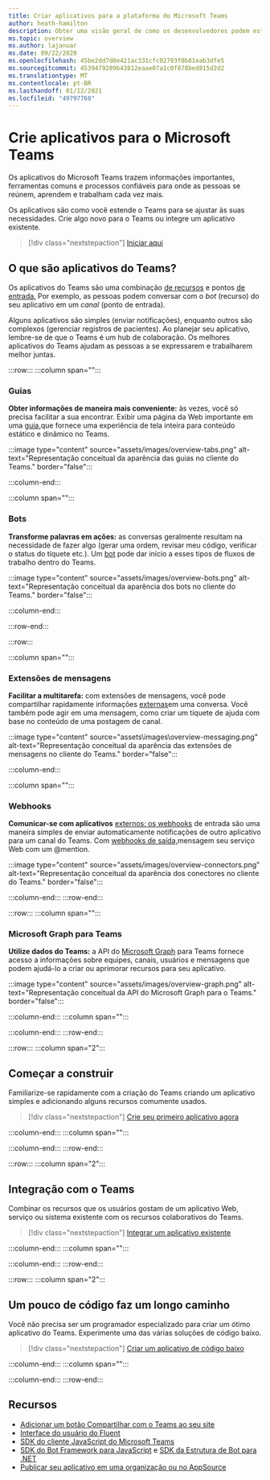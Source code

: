 ```yaml
---
title: Criar aplicativos para a plataforma do Microsoft Teams
author: heath-hamilton
description: Obter uma visão geral de como os desenvolvedores podem estender os recursos do Microsoft Teams com aplicativos personalizados.
ms.topic: overview
ms.author: lajanuar
ms.date: 09/22/2020
ms.openlocfilehash: 45be2dd7d0e421ac331cfc02703f0b81eab3dfe5
ms.sourcegitcommit: 4539479289b43812eaae07a1c0f878bed815d2d2
ms.translationtype: MT
ms.contentlocale: pt-BR
ms.lasthandoff: 01/12/2021
ms.locfileid: "49797768"
---
```

# <a name="build-apps-for-microsoft-teams"></a>Crie aplicativos para o Microsoft Teams

Os aplicativos do Microsoft Teams trazem informações importantes, ferramentas comuns e processos confiáveis para onde as pessoas se reúnem, aprendem e trabalham cada vez mais.

Os aplicativos são como você estende o Teams para se ajustar às suas necessidades. Crie algo novo para o Teams ou integre um aplicativo existente.

> [!div class="nextstepaction"]
> [Iniciar aqui](build-your-first-app/build-first-app-overview.md)

## <a name="what-are-teams-apps"></a>O que são aplicativos do Teams?

Os aplicativos do Teams são uma combinação [de recursos](concepts/capabilities-overview.md) e pontos [de entrada.](concepts/extensibility-points.md) Por exemplo, as pessoas podem conversar com o *bot* (recurso) do seu aplicativo em um *canal* (ponto de entrada).

Alguns aplicativos são simples (enviar notificações), enquanto outros são complexos (gerenciar registros de pacientes). Ao planejar seu aplicativo, lembre-se de que o Teams é um hub de colaboração. Os melhores aplicativos do Teams ajudam as pessoas a se expressarem e trabalharem melhor juntas.

:::row:::
   :::column span="":::

### <a name="tabs"></a>Guias

**Obter informações de maneira mais conveniente:** às vezes, você só precisa facilitar a sua encontrar. Exibir uma página da Web importante em uma [guia,](tabs/what-are-tabs.md)que fornece uma experiência de tela inteira para conteúdo estático e dinâmico no Teams.

:::image type="content" source="assets/images/overview-tabs.png" alt-text="Representação conceitual da aparência das guias no cliente do Teams." border="false":::

   :::column-end:::

   :::column span="":::

### <a name="bots"></a>Bots

**Transforme palavras em ações:** as conversas geralmente resultam na necessidade de fazer algo (gerar uma ordem, revisar meu código, verificar o status do tíquete etc.). Um [bot](bots/what-are-bots.md) pode dar início a esses tipos de fluxos de trabalho dentro do Teams.

:::image type="content" source="assets/images/overview-bots.png" alt-text="Representação conceitual da aparência dos bots no cliente do Teams." border="false":::

   :::column-end:::

:::row-end:::

:::row:::

   :::column span="":::

### <a name="messaging-extensions"></a>Extensões de mensagens

**Facilitar a multitarefa:** com extensões de mensagens, você pode compartilhar rapidamente informações [externas](messaging-extensions/what-are-messaging-extensions.md)em uma conversa. Você também pode agir em uma mensagem, como criar um tíquete de ajuda com base no conteúdo de uma postagem de canal.

:::image type="content" source="assets\images\overview-messaging.png" alt-text="Representação conceitual da aparência das extensões de mensagens no cliente do Teams." border="false":::

   :::column-end:::

   :::column span="":::

### <a name="webhooks"></a>Webhooks

**Comunicar-se com aplicativos** [externos: os webhooks](webhooks-and-connectors/what-are-webhooks-and-connectors.md#incoming-webhooks) de entrada são uma maneira simples de enviar automaticamente notificações de outro aplicativo para um canal do Teams. Com [webhooks de saída,](webhooks-and-connectors/what-are-webhooks-and-connectors.md#outgoing-webhooks)mensagem seu serviço Web com um @mention.

:::image type="content" source="assets/images/overview-connectors.png" alt-text="Representação conceitual da aparência dos conectores no cliente do Teams." border="false":::

   :::column-end:::
:::row-end:::

:::row:::
   :::column span="":::

### <a name="microsoft-graph-for-teams"></a>Microsoft Graph para Teams

**Utilize dados do Teams:** a API do [Microsoft Graph](https://docs.microsoft.com/graph/teams-concept-overview) para Teams fornece acesso a informações sobre equipes, canais, usuários e mensagens que podem ajudá-lo a criar ou aprimorar recursos para seu aplicativo.

:::image type="content" source="assets/images/overview-graph.png" alt-text="Representação conceitual da API do Microsoft Graph para o Teams." border="false":::

   :::column-end:::
   :::column span="":::

   :::column-end:::
:::row-end:::

:::row:::
   :::column span="2":::

## <a name="start-building"></a>Começar a construir

   Familiarize-se rapidamente com a criação do Teams criando um aplicativo simples e adicionando alguns recursos comumente usados.

   > [!div class="nextstepaction"]
   > [Crie seu primeiro aplicativo agora](build-your-first-app/build-first-app-overview.md)

   :::column-end:::
   :::column span="":::

   :::column-end:::
:::row-end:::

:::row:::
   :::column span="2":::

## <a name="integrate-with-teams"></a>Integração com o Teams

   Combinar os recursos que os usuários gostam de um aplicativo Web, serviço ou sistema existente com os recursos colaborativos do Teams.

   > [!div class="nextstepaction"]
   > [Integrar um aplicativo existente](samples/integrating-web-apps.md)

   :::column-end:::
   :::column span="":::

   :::column-end:::
:::row-end:::

:::row:::
   :::column span="2":::

## <a name="a-little-code-goes-a-long-way"></a>Um pouco de código faz um longo caminho

   Você não precisa ser um programador especializado para criar um ótimo aplicativo do Teams. Experimente uma das várias soluções de código baixo.

   > [!div class="nextstepaction"]
   > [Criar um aplicativo de código baixo](samples/teams-low-code-solutions.md)

   :::column-end:::
   :::column span="":::

   :::column-end:::
:::row-end:::

## <a name="resources"></a>Recursos

* [Adicionar um botão Compartilhar com o Teams ao seu site](concepts/build-and-test/share-to-teams.md)
* <a href="https://fluentsite.z22.web.core.windows.net/" target="_blank">Interface do usuário do Fluent</a>
* [SDK do cliente JavaScript do Microsoft Teams](https://docs.microsoft.com/javascript/api/@microsoft/teams-js/?view=msteams-client-js-latest&preserve-view=true)
* [SDK do Bot Framework para JavaScript](https://github.com/Microsoft/botbuilder-js) e [SDK da Estrutura de Bot para .NET](https://github.com/Microsoft/botbuilder-dotnet/)
* [Publicar seu aplicativo em uma organização ou no AppSource](concepts/deploy-and-publish/overview.md)
